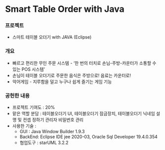 # Smart Table Order with Java
 
### 프로젝트


   * 스마트 테이블 오더기 with JAVA (Eclipse)

### 개요

   * 빠르고 편리한 무인 주문 시스템 - ‘한 번의 터치로 손님-주방-카운터가 소통할 수 있는 POS 시스템’
   * 손님이 테이블 오더기로 주문한 음식은 주방으로! 음료는 카운터로!
   * 악어게임 - 지루함을 덜고 누구나 쉽게 즐기는 게임 기능
  
### 공헌한 내용

   * 프로젝트 기여도 : 20%
   * 맡은 역할 분담 : 테이블오더기 UI, 테이블오더기 잠금장치, 테이블오더기 닉네임 설명 및 컨셉 정하기 관리자 비밀번호 관리
   * 사용한 기술 :
       * GUI : Java Window Builder 1.9.3
       * BackEnd: Eclipse IDE jee 2020-03, Oracle Sql Developer 19.4.0.354
       * 협업도구 : starUML 3.2.2
